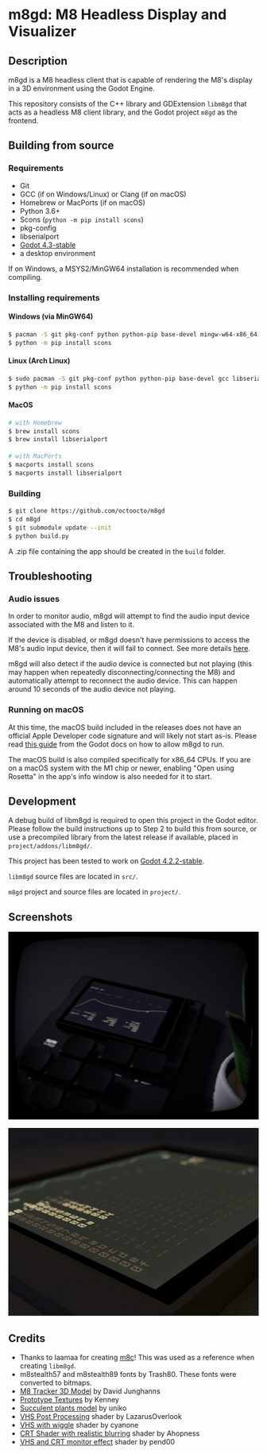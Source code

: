 
# m8gd: M8 Headless Display and Visualizer

## Description

m8gd is a M8 headless client that is capable of rendering the M8's display in a 3D environment using the Godot Engine.

This repository consists of the C++ library and GDExtension `libm8gd` that acts as a headless M8 client library, and the Godot project `m8gd` as the frontend.

## Building from source

### Requirements

- Git
- GCC (if on Windows/Linux) or Clang (if on macOS)
- Homebrew or MacPorts (if on macOS)
- Python 3.6+
- Scons (`python -m pip install scons`)
- pkg-config
- libserialport
- [Godot 4.3-stable](https://godotengine.org/download/archive/4.3-stable/)
- a desktop environment

If on Windows, a MSYS2/MinGW64 installation is recommended when compiling.

### Installing requirements

#### Windows (via MinGW64)

```bash
$ pacman -S git pkg-conf python python-pip base-devel mingw-w64-x86_64-gcc mingw-w64-x86_64-libserialport
$ python -m pip install scons
```

#### Linux (Arch Linux)

```bash
$ sudo pacman -S git pkg-conf python python-pip base-devel gcc libserialport
$ python -m pip install scons
```

#### MacOS

```bash
# with Homebrew
$ brew install scons
$ brew install libserialport

# with MacPorts
$ macports install scons
$ macports install libserialport
```

### Building

```bash
$ git clone https://github.com/octoocto/m8gd
$ cd m8gd
$ git submodule update --init
$ python build.py
```

A .zip file containing the app should be created in the `build` folder.

## Troubleshooting

### Audio issues

In order to monitor audio, m8gd will attempt to find the audio input device associated with the M8 and listen to it.

If the device is disabled, or m8gd doesn't have permissions to access the M8's audio input device, then it will fail to connect.
See more details [here](https://docs.godotengine.org/en/4.2/classes/class_projectsettings.html#class-projectsettings-property-audio-driver-enable-input).

m8gd will also detect if the audio device is connected but not playing (this may happen when repeatedly disconnecting/connecting the M8) and automatically attempt to reconnect the audio device. This can happen around 10 seconds of the audio device not playing.

### Running on macOS

At this time, the macOS build included in the releases does not have an official Apple Developer code signature and will likely not start as-is. Please read [this guide](https://docs.godotengine.org/en/stable/tutorials/export/running_on_macos.html#app-is-signed-including-ad-hoc-signatures-but-not-notarized) from the Godot docs on how to allow m8gd to run.

The macOS build is also compiled specifically for x86_64 CPUs. If you are on a macOS system with the M1 chip or newer, enabling "Open using Rosetta" in the app's info window is also needed for it to start.

## Development

A debug build of libm8gd is required to open this project in the Godot editor.
Please follow the build instructions up to Step 2 to build this from source, or use a precompiled library from the latest release if available, placed in `project/addons/libm8gd/`.

This project has been tested to work on [Godot 4.2.2-stable](https://godotengine.org/download/archive/4.2.2-stable/).

`libm8gd` source files are located in `src/`.

`m8gd` project and source files are located in `project/`.

## Screenshots

![screenshot](screenshot.png)

![screenshot2](screenshot2.png)

## Credits

- Thanks to laamaa for creating [m8c](https://github.com/laamaa/m8c)! This was used as a reference when creating `libm8gd`.
- m8stealth57 and m8stealth89 fonts by Trash80. These fonts were converted to bitmaps.
- [M8 Tracker 3D Model](https://sketchfab.com/3d-models/dirtywave-m8-tracker-05ba530f902e4474b0e01ae2750eec3c) by David Junghanns
- [Prototype Textures](https://kenney-assets.itch.io/prototype-textures) by Kenney
- [Succulent plants model](https://sketchfab.com/3d-models/succulent-plants-ea9a2df2a598410f9f63ba9380795f92) by uniko
- [VHS Post Processing](https://godotshaders.com/shader/vhs-post-processing/) shader by LazarusOverlook
- [VHS with wiggle](https://godotshaders.com/shader/vhs/) shader by cyanone
- [CRT Shader with realistic blurring](https://godotshaders.com/shader/crt-shader-with-realistic-blurring/) shader by Ahopness
- [VHS and CRT monitor effect](godotshaders.com/shader/VHS-and-CRT-monitor-effect) shader by pend00